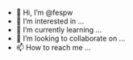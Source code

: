 - 👋 Hi, I’m @fespw
- 👀 I’m interested in ...
- 🌱 I’m currently learning ...
- 💞️ I’m looking to collaborate on ...
- 📫 How to reach me ...

<!---
fespw/fespw is a ✨ special ✨ repository because its `README.md` (this file) appears on your GitHub profile.
You can click the Preview link to take a look at your changes.
--->

